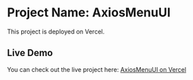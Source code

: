 # Project Name: AxiosMenuUI

This project is deployed on Vercel.

## Live Demo

You can check out the live project here: [AxiosMenuUI on Vercel](https://axiosmenuui-94xl10773-akshay-kocharekars-projects.vercel.app)
